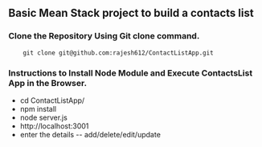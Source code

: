 ## Basic Mean Stack project to build a contacts list

### Clone the Repository Using Git clone command.

		git clone git@github.com:rajesh612/ContactListApp.git

### Instructions to Install Node Module and Execute ContactsList App in the Browser.
- cd ContactListApp/
- npm install
- node server.js
- http://localhost:3001
- enter the details -- add/delete/edit/update